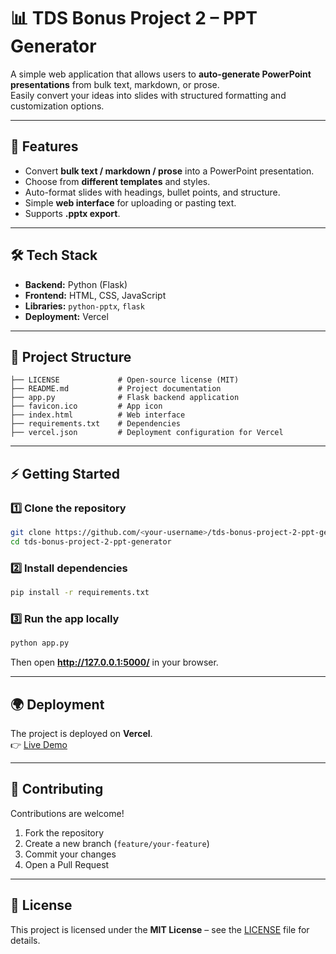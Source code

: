 # 📊 TDS Bonus Project 2 – PPT Generator

A simple web application that allows users to **auto-generate PowerPoint presentations** from bulk text, markdown, or prose.  
Easily convert your ideas into slides with structured formatting and customization options.

---

## 🚀 Features
- Convert **bulk text / markdown / prose** into a PowerPoint presentation.
- Choose from **different templates** and styles.
- Auto-format slides with headings, bullet points, and structure.
- Simple **web interface** for uploading or pasting text.
- Supports **.pptx export**.

---

## 🛠️ Tech Stack
- **Backend:** Python (Flask)
- **Frontend:** HTML, CSS, JavaScript
- **Libraries:** `python-pptx`, `flask`
- **Deployment:** Vercel

---

## 📂 Project Structure
```
├── LICENSE             # Open-source license (MIT)
├── README.md           # Project documentation
├── app.py              # Flask backend application
├── favicon.ico         # App icon
├── index.html          # Web interface
├── requirements.txt    # Dependencies
├── vercel.json         # Deployment configuration for Vercel
```

---

## ⚡ Getting Started

### 1️⃣ Clone the repository
```bash
git clone https://github.com/<your-username>/tds-bonus-project-2-ppt-generator.git
cd tds-bonus-project-2-ppt-generator
```

### 2️⃣ Install dependencies
```bash
pip install -r requirements.txt
```

### 3️⃣ Run the app locally
```bash
python app.py
```
Then open **http://127.0.0.1:5000/** in your browser.

---

## 🌍 Deployment
The project is deployed on **Vercel**.  
👉 [Live Demo](https://tds-bonus-project-2-ppt-generator.vercel.app)

---


## 🤝 Contributing
Contributions are welcome!  

1. Fork the repository  
2. Create a new branch (`feature/your-feature`)  
3. Commit your changes  
4. Open a Pull Request  

---

## 📜 License
This project is licensed under the **MIT License** – see the [LICENSE](LICENSE) file for details.
